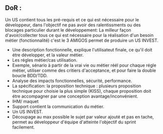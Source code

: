 ## DoR : 
Un US contient tous les pré-requis et ce qui est nécessaire pour le développeur, dans l'objectif ne pas avoir des ralentissments ou des blocages particulier durant le développement:
La milleur façon d'avoir/collecter tous ce qui est nécessaire pour la réalisation d'un besoin métier (fonctionnalité) c'est le 3 AMIGOS permet de produire un US INVEST.


- Une description fonctionnelle, explique l'utilisateut finale, ce qu'il doit étre développer, et la valeur métier.
- Les régles métier/cas utilisation.
- Exemple, sénario à partir de la vrai vie ou métier réél pour chaque régle métier, utiliser comme des critiers d'acceptance, et pour faire la double boucle BDD/TDD.
- Analyse des impacts fonctionnelles, sécurité, performance.
- La spécification:  la proposition technique : plusieurs proposition technique pour choisie la plus simple (KISS), chaque proposition doit étre accompagner par une conception avantage/inconvénient.
- IHM/ maquet
- Support contient la communication du métier.
- Un US INVEST.
- Découpage au max possible le sujet par valeur ajouté et pas en tache, permet au développeur d'équipe d'atteinte l'objectif du sprint facilement.
 
